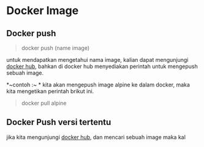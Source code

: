 # Docker Image

## Docker push

> docker push (name image)

untuk mendapatkan mengetahui nama image, kalian dapat mengunjungi [docker hub], bahkan di docker hub menyediakan perintah untuk mengepush sebuah image.

*~contoh :~ *
kita akan mengepush image alpine ke dalam docker, maka kita mengetikan perintah brikut ini.
> docker pull alpine

## Docker Push versi tertentu

jika kita mengunjungi [docker hub], dan mencari sebuah image maka kal

[docker hub]: <https://hub.docker.com/>
